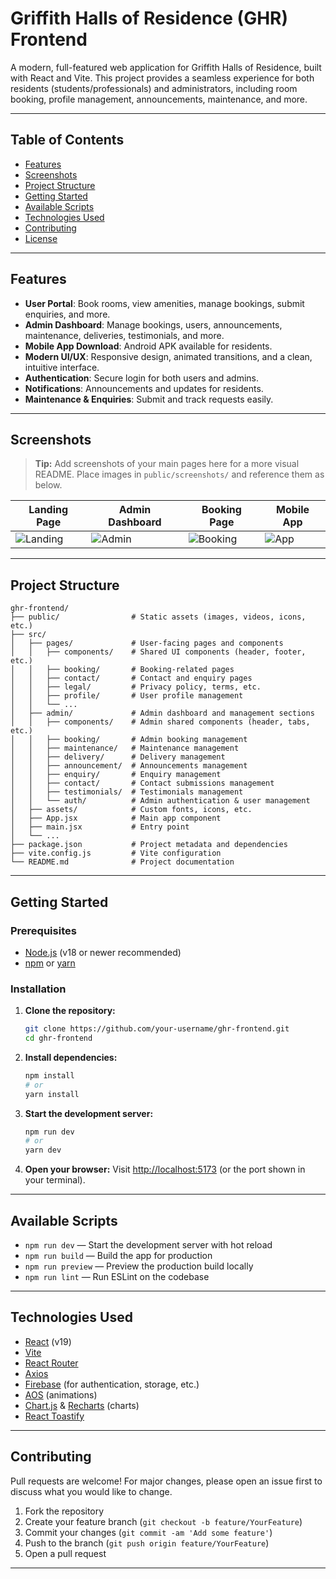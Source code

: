 # Griffith Halls of Residence (GHR) Frontend

A modern, full-featured web application for Griffith Halls of Residence, built with React and Vite. This project provides a seamless experience for both residents (students/professionals) and administrators, including room booking, profile management, announcements, maintenance, and more.

---

## Table of Contents
- [Features](#features)
- [Screenshots](#screenshots)
- [Project Structure](#project-structure)
- [Getting Started](#getting-started)
- [Available Scripts](#available-scripts)
- [Technologies Used](#technologies-used)
- [Contributing](#contributing)
- [License](#license)

---

## Features
- **User Portal**: Book rooms, view amenities, manage bookings, submit enquiries, and more.
- **Admin Dashboard**: Manage bookings, users, announcements, maintenance, deliveries, testimonials, and more.
- **Mobile App Download**: Android APK available for residents.
- **Modern UI/UX**: Responsive design, animated transitions, and a clean, intuitive interface.
- **Authentication**: Secure login for both users and admins.
- **Notifications**: Announcements and updates for residents.
- **Maintenance & Enquiries**: Submit and track requests easily.

---

## Screenshots
> **Tip:** Add screenshots of your main pages here for a more visual README. Place images in `public/screenshots/` and reference them as below.

| Landing Page | Admin Dashboard | Booking Page | Mobile App |
|-------------|----------------|-------------|------------|
| ![Landing](public/screenshots/landing.png) | ![Admin](public/screenshots/admin.png) | ![Booking](public/screenshots/booking.png) | ![App](public/screenshots/app.png) |

---

## Project Structure
```
ghr-frontend/
├── public/                # Static assets (images, videos, icons, etc.)
├── src/
│   ├── pages/             # User-facing pages and components
│   │   ├── components/    # Shared UI components (header, footer, etc.)
│   │   ├── booking/       # Booking-related pages
│   │   ├── contact/       # Contact and enquiry pages
│   │   ├── legal/         # Privacy policy, terms, etc.
│   │   ├── profile/       # User profile management
│   │   └── ...
│   ├── admin/             # Admin dashboard and management sections
│   │   ├── components/    # Admin shared components (header, tabs, etc.)
│   │   ├── booking/       # Admin booking management
│   │   ├── maintenance/   # Maintenance management
│   │   ├── delivery/      # Delivery management
│   │   ├── announcement/  # Announcements management
│   │   ├── enquiry/       # Enquiry management
│   │   ├── contact/       # Contact submissions management
│   │   ├── testimonials/  # Testimonials management
│   │   └── auth/          # Admin authentication & user management
│   ├── assets/            # Custom fonts, icons, etc.
│   ├── App.jsx            # Main app component
│   ├── main.jsx           # Entry point
│   └── ...
├── package.json           # Project metadata and dependencies
├── vite.config.js         # Vite configuration
└── README.md              # Project documentation
```

---

## Getting Started

### Prerequisites
- [Node.js](https://nodejs.org/) (v18 or newer recommended)
- [npm](https://www.npmjs.com/) or [yarn](https://yarnpkg.com/)

### Installation
1. **Clone the repository:**
   ```bash
   git clone https://github.com/your-username/ghr-frontend.git
   cd ghr-frontend
   ```
2. **Install dependencies:**
   ```bash
   npm install
   # or
   yarn install
   ```
3. **Start the development server:**
   ```bash
   npm run dev
   # or
   yarn dev
   ```
4. **Open your browser:**
   Visit [http://localhost:5173](http://localhost:5173) (or the port shown in your terminal).

---

## Available Scripts
- `npm run dev` — Start the development server with hot reload
- `npm run build` — Build the app for production
- `npm run preview` — Preview the production build locally
- `npm run lint` — Run ESLint on the codebase

---

## Technologies Used
- [React](https://react.dev/) (v19)
- [Vite](https://vitejs.dev/)
- [React Router](https://reactrouter.com/)
- [Axios](https://axios-http.com/)
- [Firebase](https://firebase.google.com/) (for authentication, storage, etc.)
- [AOS](https://michalsnik.github.io/aos/) (animations)
- [Chart.js](https://www.chartjs.org/) & [Recharts](https://recharts.org/) (charts)
- [React Toastify](https://fkhadra.github.io/react-toastify/)

---

## Contributing
Pull requests are welcome! For major changes, please open an issue first to discuss what you would like to change.

1. Fork the repository
2. Create your feature branch (`git checkout -b feature/YourFeature`)
3. Commit your changes (`git commit -am 'Add some feature'`)
4. Push to the branch (`git push origin feature/YourFeature`)
5. Open a pull request

---
